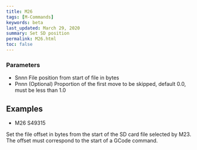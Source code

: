 ```yaml
---
title: M26
tags: [M-Commands] 
keywords: beta 
last_updated: March 29, 2020 
summary: Set SD position 
permalink: M26.html
toc: false 
---
```



### Parameters

* Snnn File position from start of file in bytes
* Pnnn (Optional) Proportion of the first move to be skipped, default 0.0, must be less than 1.0

## Examples

* M26 S49315

Set the file offset in bytes from the start of the SD card file selected by M23. The offset must correspond to the start of a GCode command.

